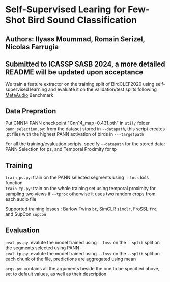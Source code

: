 # Self-Supervised Learing for Few-Shot Bird Sound Classification
Authors: Ilyass Moummad, Romain Serizel, Nicolas Farrugia
---
## Submitted to ICASSP SASB 2024, a more detailed README will be updated upon acceptance

We train a feature extractor on the training split of BirdCLEF2020 using self-supervised learning and evaluate it on the validation/test splits following [MetaAudio](https://github.com/CHeggan/MetaAudio-A-Few-Shot-Audio-Classification-Benchmark) Benchmark 

## Data Prepration
Put CNN14 PANN checkpoint "Cnn14_map=0.431.pth" in ```util/``` folder \
```pann_selection.py```: from the dataset stored in ```--datapath```, this script creates .pt files with the highest PANN activation of birds in ```---targetpath```

For all the training/evaluation scripts, specify ```--datapath``` for the stored data: PANN Selection for ps, and Temporal Proximity for tp

## Training
```train_ps.py```: train on the PANN selected segments using ```--loss``` loss function \
```train_tp.py```: train on the whole training set using temporal proximity for sampling two views if ```--tprox``` otherwise it uses two random crops from each audio file

Supported training losses : Barlow Twins ```bt```, SimCLR ```simclr```, FroSSL ```fro```, and SupCon ```supcon```

## Evaluation
```eval_ps.py```: evalute the model trained using ```--loss``` on the ```--split``` split on the segments selected using PANN \
```eval_tp.py```: evalute the model trained using ```--loss``` on the ```--split``` split on each chunk of the file, predictions are aggregated using mean

```args.py```: contains all the arguments beside the one to be specified above, set to default values, as well as their description

